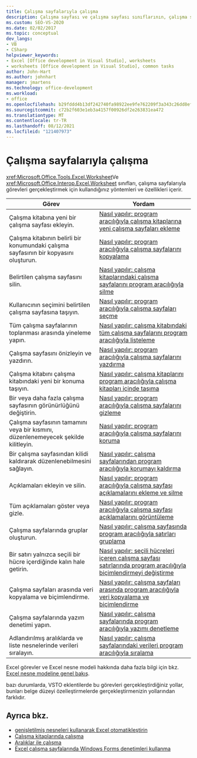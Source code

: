 ```yaml
---
title: Çalışma sayfalarıyla çalışma
description: Çalışma sayfası ve çalışma sayfası sınıflarının, çalışma sayfalarıyla görevleri gerçekleştirmek için kullandığınız yöntemleri ve özellikleri içerdiğini öğrenin.
ms.custom: SEO-VS-2020
ms.date: 02/02/2017
ms.topic: conceptual
dev_langs:
- VB
- CSharp
helpviewer_keywords:
- Excel [Office development in Visual Studio], worksheets
- worksheets [Office development in Visual Studio], common tasks
author: John-Hart
ms.author: johnhart
manager: jmartens
ms.technology: office-development
ms.workload:
- office
ms.openlocfilehash: b29fddd4b13df242740fa98922ee9fe762209f3a343c26dd8ef7cceb5293153d
ms.sourcegitcommit: c72b2f603e1eb3a4157f00926df2e263831ea472
ms.translationtype: MT
ms.contentlocale: tr-TR
ms.lasthandoff: 08/12/2021
ms.locfileid: "121407973"
---
```

# <a name="work-with-worksheets"></a>Çalışma sayfalarıyla çalışma
  <xref:Microsoft.Office.Tools.Excel.Worksheet>Ve <xref:Microsoft.Office.Interop.Excel.Worksheet> sınıfları, çalışma sayfalarıyla görevleri gerçekleştirmek için kullandığınız yöntemleri ve özellikleri içerir.

|Görev|Yordam|
|----------|---------------|
|Çalışma kitabına yeni bir çalışma sayfası ekleyin.|[Nasıl yapılır: program aracılığıyla çalışma kitaplarına yeni çalışma sayfaları ekleme](../vsto/how-to-programmatically-add-new-worksheets-to-workbooks.md)|
|Çalışma kitabının belirli bir konumundaki çalışma sayfasının bir kopyasını oluşturun.|[Nasıl yapılır: program aracılığıyla çalışma sayfalarını kopyalama](../vsto/how-to-programmatically-copy-worksheets.md)|
|Belirtilen çalışma sayfasını silin.|[Nasıl yapılır: çalışma kitaplarındaki çalışma sayfalarını program aracılığıyla silme](../vsto/how-to-programmatically-delete-worksheets-from-workbooks.md)|
|Kullanıcının seçimini belirtilen çalışma sayfasına taşıyın.|[Nasıl yapılır: program aracılığıyla çalışma sayfaları seçme](../vsto/how-to-programmatically-select-worksheets.md)|
|Tüm çalışma sayfalarının toplanması arasında yineleme yapın.|[Nasıl yapılır: çalışma kitabındaki tüm çalışma sayfalarını program aracılığıyla listeleme](../vsto/how-to-programmatically-list-all-worksheets-in-a-workbook.md)|
|Çalışma sayfasını önizleyin ve yazdırın.|[Nasıl yapılır: program aracılığıyla çalışma sayfalarını yazdırma](../vsto/how-to-programmatically-print-worksheets.md)|
|Çalışma kitabını çalışma kitabındaki yeni bir konuma taşıyın.|[Nasıl yapılır: çalışma kitaplarını program aracılığıyla çalışma kitapları içinde taşıma](../vsto/how-to-programmatically-move-worksheets-within-workbooks.md)|
|Bir veya daha fazla çalışma sayfasının görünürlüğünü değiştirin.|[Nasıl yapılır: program aracılığıyla çalışma sayfalarını gizleme](../vsto/how-to-programmatically-hide-worksheets.md)|
|Çalışma sayfasının tamamını veya bir kısmını, düzenlenemeyecek şekilde kilitleyin.|[Nasıl yapılır: program aracılığıyla çalışma sayfalarını koruma](../vsto/how-to-programmatically-protect-worksheets.md)|
|Bir çalışma sayfasından kilidi kaldırarak düzenlenebilmesini sağlayın.|[Nasıl yapılır: çalışma sayfalarından program aracılığıyla korumayı kaldırma](../vsto/how-to-programmatically-remove-protection-from-worksheets.md)|
|Açıklamaları ekleyin ve silin.|[Nasıl yapılır: program aracılığıyla çalışma sayfası açıklamalarını ekleme ve silme](../vsto/how-to-programmatically-add-and-delete-worksheet-comments.md)|
|Tüm açıklamaları göster veya gizle.|[Nasıl yapılır: program aracılığıyla çalışma sayfası açıklamalarını görüntüleme](../vsto/how-to-programmatically-display-worksheet-comments.md)|
|Çalışma sayfalarında gruplar oluşturun.|[Nasıl yapılır: çalışma sayfasında program aracılığıyla satırları gruplama](../vsto/how-to-programmatically-group-rows-in-a-worksheet.md)|
|Bir satırı yalnızca seçili bir hücre içerdiğinde kalın hale getirin.|[Nasıl yapılır: seçili hücreleri içeren çalışma sayfası satırlarında program aracılığıyla biçimlendirmeyi değiştirme](../vsto/how-to-programmatically-change-formatting-in-worksheet-rows-containing-selected-cells.md)|
|Çalışma sayfaları arasında veri kopyalama ve biçimlendirme.|[Nasıl yapılır: çalışma sayfaları arasında program aracılığıyla veri kopyalama ve biçimlendirme](../vsto/how-to-programmatically-copy-data-and-formatting-across-worksheets.md)|
|Çalışma sayfalarında yazım denetimi yapın.|[Nasıl yapılır: çalışma sayfalarında program aracılığıyla yazımı denetleme](../vsto/how-to-programmatically-check-spelling-in-worksheets.md)|
|Adlandırılmış aralıklarda ve liste nesnelerinde verileri sıralayın.|[Nasıl yapılır: çalışma sayfalarındaki verileri program aracılığıyla sıralama](../vsto/how-to-programmatically-sort-data-in-worksheets.md)|

 Excel görevler ve Excel nesne modeli hakkında daha fazla bilgi için bkz. [Excel nesne modeline genel bakış](../vsto/excel-object-model-overview.md).

 bazı durumlarda, VSTO eklentilerde bu görevleri gerçekleştirdiğiniz yollar, bunları belge düzeyi özelleştirmelerde gerçekleştirmenizin yollarından farklıdır.

## <a name="see-also"></a>Ayrıca bkz.
- [genişletilmiş nesneleri kullanarak Excel otomatikleştirin](../vsto/automating-excel-by-using-extended-objects.md)
- [Çalışma kitaplarında çalışma](../vsto/working-with-workbooks.md)
- [Aralıklar ile çalışma](../vsto/working-with-ranges.md)
- [Excel çalışma sayfalarında Windows Forms denetimleri kullanma](../vsto/using-windows-forms-controls-on-excel-worksheets.md)
